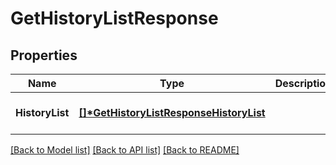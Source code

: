 # GetHistoryListResponse

## Properties
Name | Type | Description | Notes
------------ | ------------- | ------------- | -------------
**HistoryList** | **[[]\*GetHistoryListResponseHistoryList](GetHistoryListResponseHistoryList.md)** |  | [optional] [default to null]

[[Back to Model list]](../README.md#documentation-for-models) [[Back to API list]](../README.md#documentation-for-api-endpoints) [[Back to README]](../README.md)


